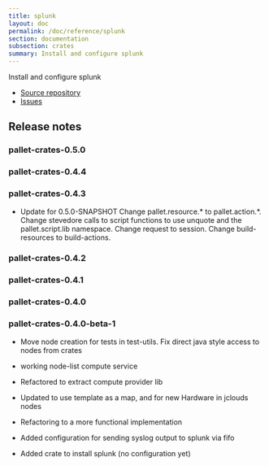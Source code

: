 ```yaml
---
title: splunk
layout: doc
permalink: /doc/reference/splunk
section: documentation
subsection: crates
summary: Install and configure splunk
---
```

Install and configure splunk

- [Source repository](https://github.com/pallet/splunk-crate "GitHub Repository for crate")
- [Issues](https://github.com/pallet/splunk-crate/issues "GitHub Issues for crate")

## Release notes


### pallet-crates-0.5.0


### pallet-crates-0.4.4


### pallet-crates-0.4.3

- Update for 0.5.0-SNAPSHOT
  Change pallet.resource.\* to pallet.action.\*. Change stevedore calls to
  script functions to use unquote and the pallet.script.lib namespace. 
  Change request to session.  Change build-resources to build-actions.


### pallet-crates-0.4.2


### pallet-crates-0.4.1


### pallet-crates-0.4.0


### pallet-crates-0.4.0-beta-1

- Move node creation for tests in test-utils. Fix direct java style access to
  nodes from crates

- working node-list compute service

- Refactored to extract compute provider lib

- Updated to use template as a map, and for new Hardware in jclouds nodes

- Refactoring to a more functional implementation

- Added configuration for sending syslog output to splunk via fifo

- Added crate to install splunk (no configuration yet)

